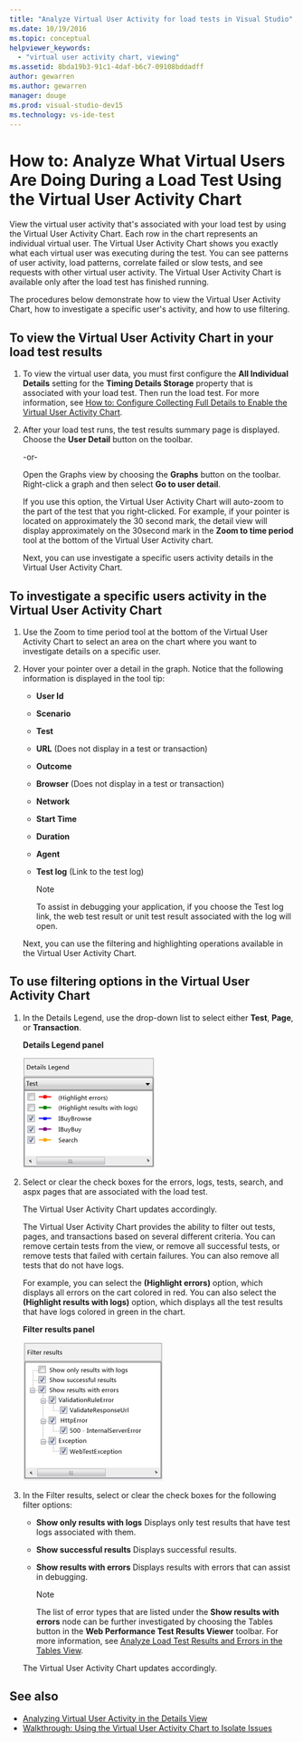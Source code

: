 ```yaml
---
title: "Analyze Virtual User Activity for load tests in Visual Studio"
ms.date: 10/19/2016
ms.topic: conceptual
helpviewer_keywords:
  - "virtual user activity chart, viewing"
ms.assetid: 8bda19b3-91c1-4daf-b6c7-09108bddadff
author: gewarren
ms.author: gewarren
manager: douge
ms.prod: visual-studio-dev15
ms.technology: vs-ide-test
---
```

# How to: Analyze What Virtual Users Are Doing During a Load Test Using the Virtual User Activity Chart

View the virtual user activity that's associated with your load test by using the Virtual User Activity Chart. Each row in the chart represents an individual virtual user. The Virtual User Activity Chart shows you exactly what each virtual user was executing during the test. You can see patterns of user activity, load patterns, correlate failed or slow tests, and see requests with other virtual user activity. The Virtual User Activity Chart is available only after the load test has finished running.

The procedures below demonstrate how to view the Virtual User Activity Chart, how to investigate a specific user's activity, and how to use filtering.

## To view the Virtual User Activity Chart in your load test results

1.  To view the virtual user data, you must first configure the **All Individual Details** setting for the **Timing Details Storage** property that is associated with your load test. Then run the load test. For more information, see  [How to: Configure Collecting Full Details to Enable the Virtual User Activity Chart](../test/how-to-configure-load-tests-to-collect-full-details.md).

2.  After your load test runs, the test results summary page is displayed. Choose the **User Detail** button on the toolbar.

     -or-

     Open the Graphs view by choosing the **Graphs** button on the toolbar. Right-click a graph and then select **Go to user detail**.

     If you use this option, the Virtual User Activity Chart will auto-zoom to the part of the test that you right-clicked. For example, if your pointer is located on approximately the 30 second mark, the detail view will display approximately on the 30second mark in the **Zoom to time period** tool at the bottom of the Virtual User Activity chart.

     Next, you can use investigate a specific users activity details in the Virtual User Activity Chart.

## To investigate a specific users activity in the Virtual User Activity Chart

1.  Use the Zoom to time period tool at the bottom of the Virtual User Activity Chart to select an area on the chart where you want to investigate details on a specific user.

2.  Hover your pointer over a detail in the graph. Notice that the following information is displayed in the tool tip:

    -   **User Id**

    -   **Scenario**

    -   **Test**

    -   **URL** (Does not display in a test or transaction)

    -   **Outcome**

    -   **Browser** (Does not display in a test or transaction)

    -   **Network**

    -   **Start Time**

    -   **Duration**

    -   **Agent**

    -   **Test log** (Link to the test log)

        > [!NOTE]
        > To assist in debugging your application, if you choose the Test log link, the web test result or unit test result associated with the log will open.

     Next, you can use the filtering and highlighting operations available in the Virtual User Activity Chart.

## To use filtering options in the Virtual User Activity Chart

1.  In the Details Legend, use the drop-down list to select either **Test**, **Page**, or **Transaction**.

     **Details Legend panel**

     ![Details legend panel](../test/media/ltest_detailslegend.png)

2.  Select or clear the check boxes for the errors, logs, tests, search, and aspx pages that are associated with the load test.

     The Virtual User Activity Chart updates accordingly.

     The Virtual User Activity Chart provides the ability to filter out tests, pages, and transactions based on several different criteria. You can remove certain tests from the view, or remove all successful tests, or remove tests that failed with certain failures. You can also remove all tests that do not have logs.

     For example, you can select the **(Highlight errors)** option, which displays all errors on the cart colored in red. You can also select the **(Highlight results with logs)** option, which displays all the test results that have logs colored in green in the chart.

     **Filter results panel**

     ![Filter results panel](../test/media/ltest_filterresults.png)

3.  In the Filter results, select or clear the check boxes for the following filter options:

    -   **Show only results with logs** Displays only test results that have test logs associated with them.

    -   **Show successful results** Displays successful results.

    -   **Show results with errors** Displays results with errors that can assist in debugging.

        > [!NOTE]
        > The list of error types that are listed under the **Show results with errors** node can be further investigated by choosing the Tables button in the **Web Performance Test Results Viewer** toolbar. For more information, see  [Analyze Load Test Results and Errors in the Tables View](../test/analyze-load-test-results-and-errors-in-the-tables-view.md).

     The Virtual User Activity Chart updates accordingly.

## See also

- [Analyzing Virtual User Activity in the Details View](../test/analyze-load-test-virtual-user-activity-in-the-details-view.md)
- [Walkthrough: Using the Virtual User Activity Chart to Isolate Issues](../test/walkthrough-use-the-virtual-user-activity-chart-to-isolate-issues.md)